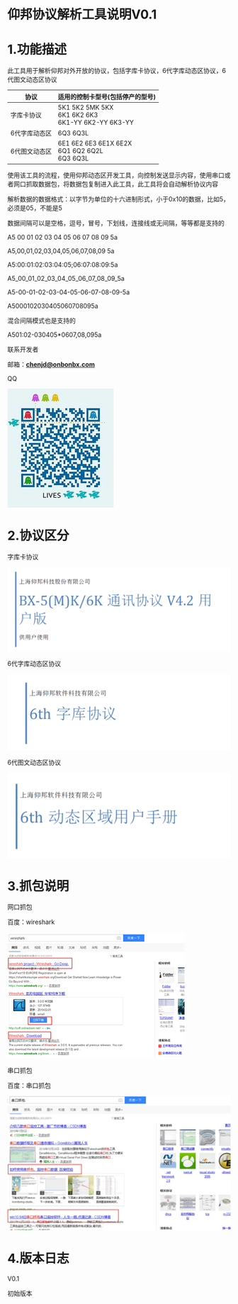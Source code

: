 # 仰邦协议解析工具说明V0.1
# 1.功能描述

此工具用于解析仰邦对外开放的协议，包括字库卡协议，6代字库动态区协议，6代图文动态区协议

| 协议       | 适用的控制卡型号(包括停产的型号) |
| ---------- | -------------------------------- |
| 字库卡协议 | 5K1 5K2 5MK 5KX<br>6K1 6K2 6K3<br>6K1-YY 6K2-YY 6K3-YY |
| 6代字库动态区 | 6Q3 6Q3L |
| 6代图文动态区 | 6E1 6E2 6E3 6E1X 6E2X<br>6Q1 6Q2 6Q2L <BR>6Q3 6Q3L |

使用该工具的流程，使用仰邦动态区开发工具，向控制发送显示内容，使用串口或者网口抓取数据包，将数据包复制进入此工具，此工具将会自动解析协议内容

解析数据的数据格式：以字节为单位的十六进制形式，小于0x10的数据，比如5，必须是05，不能是5

数据间隔可以是空格，逗号，冒号，下划线，连接线或无间隔，等等都是支持的

A5 00 01 02 03 04 05 06 07 08 09 5a

A5,00,01,02,03,04,05,06,07,08,09 5a

A5:00:01:02:03:04:05;06:07:08:09:5a

A5_00_01_02_03_04_05_06_07_08_09_5a

A5-00-01-02-03-04-05-06-07-08-09-5a

A5000102030405060708095a

混合间隔模式也是支持的

A501:02-030405*0607,08,095a



联系开发者

邮箱：**chenjd@onbonbx.com**

QQ

![](https://github.com/strongercjd/Onbon-Protocol-Analysis/raw/master/image/006.jpg)

# 2.协议区分

字库卡协议

![](https://github.com/strongercjd/Onbon-Protocol-Analysis/raw/master/image/001.png)

6代字库动态区协议

![](https://github.com/strongercjd/Onbon-Protocol-Analysis/raw/master/image/005.png)

6代图文动态区协议

![](https://github.com/strongercjd/Onbon-Protocol-Analysis/raw/master/image/004.png)

# 3.抓包说明

网口抓包

百度：wireshark

![](https://github.com/strongercjd/Onbon-Protocol-Analysis/raw/master/image/003.png)

串口抓包

百度：串口抓包

![](https://github.com/strongercjd/Onbon-Protocol-Analysis/raw/master/image/002.png)

# 4.版本日志

V0.1 

初始版本